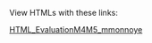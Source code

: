 View HTMLs with these links:

[HTML_EvaluationM4M5_mmonnoye](https://htmlpreview.github.io/?https://github.com/mmonnoye/EvaluationM4M5/blob/master/EvaluationM4M5.html)

